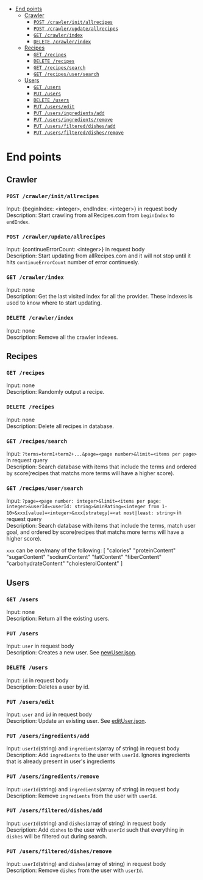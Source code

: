 - [End points](#end-points)
  * [Crawler](#crawler)
    + [`POST /crawler/init/allrecipes`](#post-crawlerinitallrecipes)
    + [`POST /crawler/update/allrecipes`](#post-crawlerupdateallrecipes)
    + [`GET /crawler/index`](#get-crawlerindex)
    + [`DELETE /crawler/index`](#delete-crawlerindexdrop)
  * [Recipes](#recipes)
    + [`GET /recipes`](#get-recipes)
    + [`DELETE /recipes`](#delete-recipes)
    + [`GET /recipes/search`](#get-recipessearch)
    + [`GET /recipes/user/search`](#get-recipesusersearch)
  * [Users](#users)
    + [`GET /users`](#get-users)
    + [`PUT /users`](#put-users)
    + [`DELETE /users`](#delete-users)
    + [`PUT /users/edit`](#put-usersedit)
    + [`PUT /users/ingredients/add`](#put-usersingredientsadd)
    + [`PUT /users/ingredients/remove`](#put-usersingredientsremove)
    + [`PUT /users/filtered/dishes/add`](#put-usersfiltereddishesadd)
    + [`PUT /users/filtered/dishes/remove`](#put-usersfiltereddishesremove)

# End points

## Crawler

### `POST /crawler/init/allrecipes`

Input: {beginIndex: \<integer>, endIndex: \<integer>} in request body\
Description: Start crawling from allRecipes.com from `beginIndex` to `endIndex`.

### `POST /crawler/update/allrecipes`

Input: {continueErrorCount: \<integer>} in request body\
Description: Start updating from allRecipes.com and it will not stop until it hits `continueErrorCount` number of error continuesly.

### `GET /crawler/index`

Input: none\
Description: Get the last visited index for all the provider. These indexes is used to know where to start updating.

### `DELETE /crawler/index`

Input: none\
Description: Remove all the crawler indexes.

## Recipes

### `GET /recipes`

Input: none\
Description: Randomly output a recipe.

### `DELETE /recipes`

Input: none\
Description: Delete all recipes in database.

### `GET /recipes/search`

Input: `?terms=term1+term2+...&page=<page number>&limit=<items per page>` in request query\
Description: Search database with items that include the terms and ordered by score(recipes that matchs more terms will have a higher score).

### `GET /recipes/user/search`

Input: `?page=<page number: integer>&limit=<items per page: integer>&userId=<userId: string>&minRating=<integer from 1-10>&xxx[value]=<integer>&xxx[strategy]=<at most|least: string>` in request query\
Description: Search database with items that include the terms, match user goal, and ordered by score(recipes that matchs more terms will have a higher score).

`xxx` can be one/many of the following:
[
"calories"
"proteinContent"
"sugarContent"
"sodiumContent"
"fatContent"
"fiberContent"
"carbohydrateContent"
"cholesterolContent"
]

## Users

### `GET /users`

Input: none\
Description: Return all the existing users.

### `PUT /users`

Input: `user` in request body\
Description: Creates a new user. See [newUser.json](../libs/schema/newUser.json).

### `DELETE /users`

Input: `id` in request body\
Description: Deletes a user by id.

### `PUT /users/edit`

Input: `user` and `id` in request body\
Description: Update an existing user. See [editUser.json](../libs/schema/editUser.json).

### `PUT /users/ingredients/add`

Input: `userId`(string) and `ingredients`(array of string) in request body\
Description: Add `ingredients` to the user with `userId`. Ignores ingredients that is already present in user's ingredients

### `PUT /users/ingredients/remove`

Input: `userId`(string) and `ingredients`(array of string) in request body\
Description: Remove `ingredients` from the user with `userId`.

### `PUT /users/filtered/dishes/add`

Input: `userId`(string) and `dishes`(array of string) in request body\
Description: Add `dishes` to the user with `userId` such that everything in `dishes` will be filtered out during search.

### `PUT /users/filtered/dishes/remove`

Input: `userId`(string) and `dishes`(array of string) in request body\
Description: Remove `dishes` from the user with `userId`.